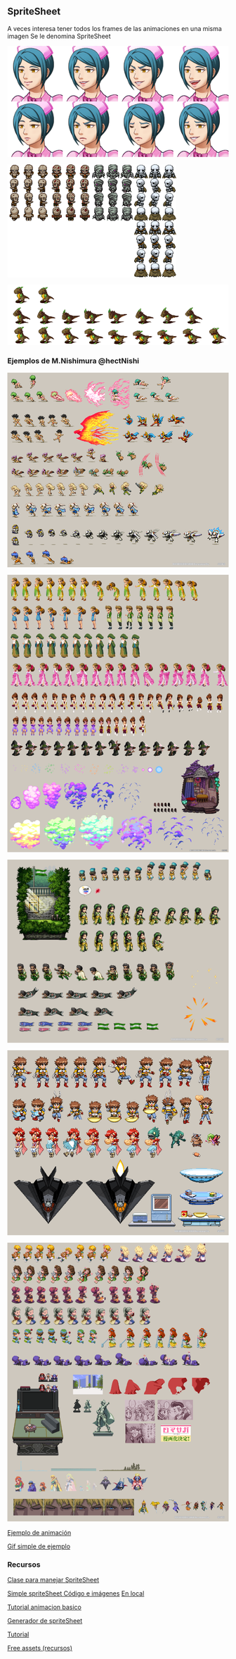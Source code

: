 
## SpriteSheet

A veces interesa tener todos los frames de las animaciones en una misma imagen
Se le denomina SpriteSheet

![](./spriteSheets/expresionCara.png)

![](./spriteSheets/minizombies.png)


![](./spriteSheets/terrex_0.png)


### Ejemplos de M.Nishimura @hectNishi


![](./spriteSheets/EBmnA7bVAAAKt7c.png)

![](./spriteSheets/EaPNhIFUMAIKoDo.png)

![](./spriteSheets/EXj-T-rVcAMjZmB.png)

![](./spriteSheets/EUDgh7jUYAAqrl7.png)

![](./spriteSheets/EU5Kqj6UcAEFu8V.png)


[Ejemplo de animación](https://twitter.com/hectNishi/status/1257754099266629632)

[Gif simple de ejemplo](https://twitter.com/hectNishi/status/1264341827416518656)

### Recursos

[Clase para manejar SpriteSheet](https://www.pygame.org/wiki/Spritesheet)

[Simple spriteSheet	](https://www.sourcecodester.com/tutorials/python/11879/python-pygame-simple-spritesheet-animation.html) [Código e imágenes](https://www.sourcecodester.com/download-code?nid=11879&title=Python+-+Pygame+Simple+SpriteSheet+Animation&uri=%2Ftutorials%2Fpython%2F11879%2Fpython-pygame-simple-spritesheet-animation.html) [En local](./python_-_pygame_spritesheet_animation.zip)


[Tutorial animacion basico](https://techwithtim.net/tutorials/game-development-with-python/pygame-tutorial/pygame-animation/)

[Generador de spriteSheet](https://ya-webdesign.com/image/sprite-png-generator/2054178.html)

[Tutorial](https://pythonprogramming.altervista.org/animation-on-pygame-2-free-characters-and-more-actions/)

[Free assets (recursos)](https://www.gameart2d.com/freebies.html)
